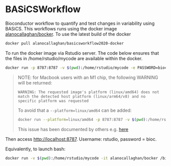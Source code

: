 # BASiCSWorkflow

Bioconductor workflow to quantify and test changes in variability using BASiCS.
This workflows runs using the docker image 
[alanocallaghan/bocker](https://hub.docker.com/repository/docker/alanocallaghan/bocker).
To use the latest build of the docker
```bash
docker pull alanocallaghan/basicsworkflow2020-docker
```

To run the docker image via Rstudio server. The code below ensures that the files in 
/home/rstudio/mycode are available within the docker.

```bash
docker run -p 8787:8787 -v $(pwd):/home/rstudio/mycode -e PASSWORD=bioc alanocallaghan/bocker
```

> NOTE: for Macbook users with an M1 chip, the following WARNING will be returned:
> 
> ```WARNING: The requested image's platform (linux/amd64) does not match the detected host platform (linux/arm64/v8) and no specific platform was requested```
> 
> To avoid that a `--platform=linux/amd64` can be added:
> 
> ```bash
> docker run --platform=linux/amd64 -p 8787:8787 -v $(pwd):/home/rstudio/mycode -e PASSWORD=bioc alanocallaghan/bocker
> ```
> 
> This issue has been documented by others e.g. [here](https://stackoverflow.com/questions/66662820/m1-docker-preview-and-keycloak-images-platform-linux-amd64-does-not-match-th)

Then access [http://localhost:8787](http://localhost:8787).
Username: rstudio, password = bioc.


Equivalently, to launch bash:
```bash
docker run -v $(pwd):/home/rstudio/mycode -it alanocallaghan/bocker /bin/bash
```
